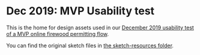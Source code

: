 # Dec 2019: MVP Usability test

This is the home for design assets used in our [December 2019 usability test of a MVP online firewood permitting flow](https://github.com/USDAForestService/USFS-timber-permitting/wiki/Usability-Test-1:-Online-permit-buying-flow-and-printable-load-tags).

You can find the original sketch files in [the sketch-resources folder](../../sketch-resources).

